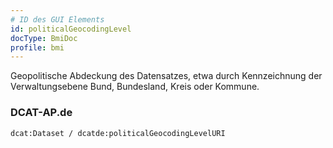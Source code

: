 ```yaml
---
# ID des GUI Elements
id: politicalGeocodingLevel
docType: BmiDoc
profile: bmi
---
```


Geopolitische Abdeckung des Datensatzes, etwa durch Kennzeichnung der Verwaltungsebene Bund, Bundesland, Kreis oder Kommune.

### DCAT-AP.de
`dcat:Dataset / dcatde:politicalGeocodingLevelURI`
